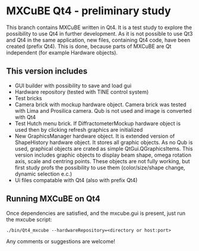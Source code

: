 # MXCuBE Qt4 - preliminary study

This branch contains MXCuBE written in Qt4. It is a test study to explore the 
possibility to use Qt4 in further development. As it is not possible to use Qt3 
and Qt4 in the same application, new files, containing Qt4 code, have been 
created (prefix Qt4). This is done, because parts of MXCuBE are Qt 
independent (for example Hardware objects).

## This version includes

* GUI builder with possibility to save and load gui
* Hardware repository (tested with TINE control system)
* Test bricks
* Camera brick with mockup hardware object. Camera brick was tested with Lima 
and Prosilica camera. Qub is not used and image is converted with Qt4
* Test Hutch menu brick. If DiffractometerMockup hardware object is used 
then by clicking refresh graphics are initialized
* New GraphicsManager hardware object. It is extended version of ShapeHistory 
hardware object. It stores all graphic objects. As no Qub is used, graphical 
objects are crated as simple QtGui.QGraphicsItems. This version includes 
graphic objects to display beam shape, omega rotation axis, scale and centring 
points. These objects are not fully working, but first study profs the possibility 
to use them (color/size/shape change, dynamic selection e.c.)
* Ui files compatable with Qt4 (also with prefix Qt4)

## Running MXCuBE on Qt4

Once dependencies are satisfied, and the mxcube.gui is present, just run the mxcube
script:

    ./bin/Qt4_mxcube --hardwareRepository=<directory or host:port>


Any comments or suggestions are welcome!
